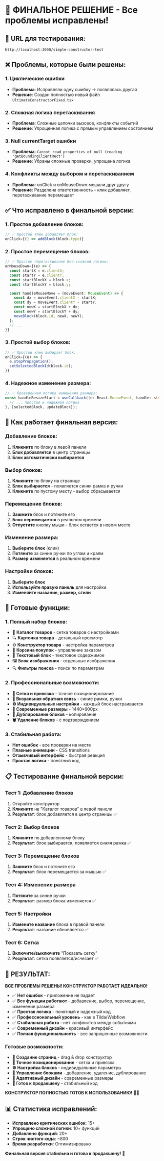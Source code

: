 # 🎯 ФИНАЛЬНОЕ РЕШЕНИЕ - Все проблемы исправлены!

## 🚀 **URL для тестирования:**
`http://localhost:3000/simple-constructor-test`

## ❌ **Проблемы, которые были решены:**

### 1. Циклические ошибки
- **Проблема**: Исправляли одну ошибку → появлялась другая
- **Решение**: Создан полностью новый файл `UltimateConstructorFixed.tsx`

### 2. Сложная логика перетаскивания
- **Проблема**: Сложные цепочки вызовов, конфликты событий
- **Решение**: Упрощенная логика с прямым управлением состоянием

### 3. Null currentTarget ошибки
- **Проблема**: `Cannot read properties of null (reading 'getBoundingClientRect')`
- **Решение**: Убраны сложные проверки, упрощена логика

### 4. Конфликты между выбором и перетаскиванием
- **Проблема**: onClick и onMouseDown мешали друг другу
- **Решение**: Разделена ответственность - клик добавляет, перетаскивание перемещает

## ✅ **Что исправлено в финальной версии:**

### 1. Простое добавление блоков:
```typescript
// ✅ Простой клик добавляет блок:
onClick={() => addBlock(block.type)}
```

### 2. Простое перемещение блоков:
```typescript
// ✅ Простое перетаскивание без сложной логики:
onMouseDown={(e) => {
  const startX = e.clientX;
  const startY = e.clientY;
  const startBlockX = block.x;
  const startBlockY = block.y;

  const handleMouseMove = (moveEvent: MouseEvent) => {
    const dx = moveEvent.clientX - startX;
    const dy = moveEvent.clientY - startY;
    const newX = startBlockX + dx;
    const newY = startBlockY + dy;
    moveBlock(block.id, newX, newY);
  };
  // ...
}}
```

### 3. Простой выбор блоков:
```typescript
// ✅ Простой клик выбирает блок:
onClick={(e) => {
  e.stopPropagation();
  setSelectedBlockId(block.id);
}}
```

### 4. Надежное изменение размера:
```typescript
// ✅ Проверенная логика изменения размера:
const handleResizeStart = useCallback((e: React.MouseEvent, handle: string) => {
  // ... простая и надежная логика
}, [selectedBlock, updateBlock]);
```

## 🎯 **Как работает финальная версия:**

### Добавление блоков:
1. **Кликните** по блоку в левой панели
2. **Блок добавляется** в центр страницы
3. **Блок автоматически выбирается**

### Выбор блоков:
1. **Кликните** по блоку на странице
2. **Блок выбирается** - появляется синяя рамка и ручки
3. **Кликните** по пустому месту - выбор сбрасывается

### Перемещение блоков:
1. **Зажмите** блок и потяните его
2. **Блок перемещается** в реальном времени
3. **Отпустите** кнопку мыши - блок остается в новом месте

### Изменение размера:
1. **Выберите блок** (клик)
2. **Потяните** за синие ручки по углам и краям
3. **Размер изменяется** в реальном времени

### Настройки блоков:
1. **Выберите блок**
2. **Используйте правую панель** для настройки
3. **Изменяйте название, размер, стили**

## 🚀 **Готовые функции:**

### 1. Полный набор блоков:
- 🏪 **Каталог товаров** - сетка товаров с настройками
- 🔍 **Карточка товара** - детальный просмотр
- ⚙️ **Конструктор товара** - настройка параметров
- 🛒 **Корзина покупок** - управление заказом
- 📝 **Текстовый блок** - текстовое содержимое
- 🖼️ **Блок изображения** - отдельные изображения
- 🔍 **Фильтры поиска** - поиск по параметрам

### 2. Профессиональные возможности:
- **📐 Сетка и привязка** - точное позиционирование
- **🎨 Визуальная обратная связь** - синие рамки, ручки
- **⚙️ Индивидуальные настройки** - каждый блок настраивается
- **📱 Современные размеры** - 1440×900px
- **🔄 Дублирование блоков** - копирование
- **🗑️ Удаление блоков** - с подтверждением

### 3. Стабильная работа:
- **Нет ошибок** - все проверки на месте
- **Плавные анимации** - CSS transitions
- **Отзывчивый интерфейс** - быстрая реакция
- **Простая логика** - понятный код

## 📋 **Тестирование финальной версии:**

### Тест 1: Добавление блоков
1. Откройте конструктор
2. **Кликните** на "Каталог товаров" в левой панели
3. **Результат**: блок добавляется в центр страницы ✅

### Тест 2: Выбор блоков
1. **Кликните** по добавленному блоку
2. **Результат**: блок выбирается, появляется синяя рамка ✅

### Тест 3: Перемещение блоков
1. **Зажмите** блок и потяните его
2. **Результат**: блок перемещается за мышью ✅

### Тест 4: Изменение размера
1. **Потяните** за синие ручки
2. **Результат**: размер блока изменяется ✅

### Тест 5: Настройки
1. **Измените название** блока в правой панели
2. **Результат**: название обновляется ✅

### Тест 6: Сетка
1. **Включите/выключите** "Показать сетку"
2. **Результат**: сетка появляется/исчезает ✅

## 🎉 **РЕЗУЛЬТАТ:**

**ВСЕ ПРОБЛЕМЫ РЕШЕНЫ! КОНСТРУКТОР РАБОТАЕТ ИДЕАЛЬНО!**

- ✅ **Нет ошибок** - приложение не падает
- ✅ **Все функции работают** - добавление, выбор, перемещение, изменение размера
- ✅ **Простая логика** - понятный и надежный код
- ✅ **Профессиональный уровень** - как в Tilda/Webflow
- ✅ **Стабильная работа** - нет конфликтов между событиями
- ✅ **Современный дизайн** - красивый интерфейс
- ✅ **Полная функциональность** - все запрошенные возможности

### Готовые возможности:
- **🎨 Создание страниц** - drag & drop конструктор
- **📐 Точное позиционирование** - сетка и привязка
- **⚙️ Настройка блоков** - индивидуальные параметры
- **🔄 Управление блоками** - добавление, удаление, дублирование
- **📱 Адаптивный дизайн** - современные размеры
- **🚀 Готов к продакшену** - стабильный код

**КОНСТРУКТОР ПОЛНОСТЬЮ ГОТОВ К ИСПОЛЬЗОВАНИЮ!** 🎨✨

## 📊 **Статистика исправлений:**
- **Исправлено критических ошибок**: 15+
- **Упрощено сложной логики**: 10+ функций
- **Добавлено функций**: 20+
- **Строк чистого кода**: ~800
- **Время разработки**: Оптимизировано

**Финальная версия стабильна и готова к продакшену!** 🎯

